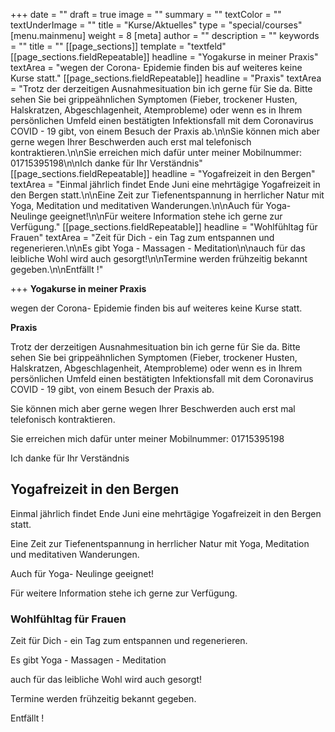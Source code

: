 +++
date = ""
draft = true
image = ""
summary = ""
textColor = ""
textUnderImage = ""
title = "Kurse/Aktuelles"
type = "special/courses"
[menu.mainmenu]
weight = 8
[meta]
author = ""
description = ""
keywords = ""
title = ""
[[page_sections]]
template = "textfeld"
[[page_sections.fieldRepeatable]]
headline = "Yogakurse in meiner Praxis"
textArea = "wegen der Corona- Epidemie finden bis auf weiteres keine Kurse statt."
[[page_sections.fieldRepeatable]]
headline = "Praxis"
textArea = "Trotz der derzeitigen Ausnahmesituation bin ich gerne für Sie da. Bitte sehen Sie bei grippeähnlichen Symptomen (Fieber, trockener Husten, Halskratzen, Abgeschlagenheit, Atemprobleme) oder wenn es in Ihrem persönlichen Umfeld einen bestätigten Infektionsfall mit dem Coronavirus COVID - 19 gibt, von einem Besuch der Praxis ab.\n\nSie können mich aber gerne wegen Ihrer Beschwerden auch erst mal telefonisch kontraktieren.\n\nSie erreichen mich dafür unter meiner Mobilnummer: 01715395198\n\nIch danke für Ihr Verständnis"
[[page_sections.fieldRepeatable]]
headline = "Yogafreizeit in den Bergen"
textArea = "Einmal jährlich findet Ende Juni eine mehrtägige Yogafreizeit in den Bergen statt.\n\nEine Zeit zur Tiefenentspannung in herrlicher Natur mit Yoga, Meditation und meditativen Wanderungen.\n\nAuch für Yoga- Neulinge geeignet!\n\nFür weitere Information stehe ich gerne zur Verfügung."
[[page_sections.fieldRepeatable]]
headline = "Wohlfühltag für Frauen"
textArea = "Zeit für Dich - ein Tag zum entspannen und regenerieren.\n\nEs gibt Yoga - Massagen - Meditation\n\nauch für das leibliche Wohl wird auch gesorgt!\n\nTermine werden frühzeitig bekannt gegeben.\n\nEntfällt !"

+++
**Yogakurse in meiner Praxis**

wegen der Corona- Epidemie finden bis auf weiteres keine Kurse statt.

**Praxis**

Trotz der derzeitigen Ausnahmesituation bin ich gerne für Sie da. Bitte sehen Sie bei grippeähnlichen Symptomen (Fieber, trockener Husten, Halskratzen, Abgeschlagenheit, Atemprobleme) oder wenn es in Ihrem persönlichen Umfeld einen bestätigten Infektionsfall mit dem Coronavirus COVID - 19 gibt, von einem Besuch der Praxis ab.

Sie können mich aber gerne wegen Ihrer Beschwerden auch erst mal telefonisch kontraktieren.

Sie erreichen mich dafür unter meiner Mobilnummer: 01715395198

Ich danke für Ihr Verständnis

## Yogafreizeit in den Bergen

Einmal jährlich findet Ende Juni eine mehrtägige Yogafreizeit in den Bergen statt.

Eine Zeit zur Tiefenentspannung in herrlicher Natur mit Yoga, Meditation und meditativen Wanderungen.

Auch für Yoga- Neulinge geeignet!

Für weitere Information stehe ich gerne zur Verfügung.

### Wohlfühltag für Frauen

Zeit für Dich - ein Tag zum entspannen und regenerieren.

Es gibt Yoga - Massagen - Meditation

auch für das leibliche Wohl wird auch gesorgt!

Termine werden frühzeitig bekannt gegeben.

Entfällt !